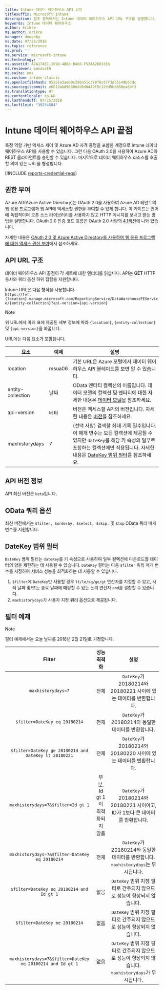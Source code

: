 ```yaml
---
title: Intune 데이터 웨어하우스 API 끝점
titlesuffix: Microsoft Intune
description: 참조 항목에서는 Intune 데이터 웨어하우스 API URL 구조를 설명합니다.
keywords: Intune 데이터 웨어하우스
author: Erikre
ms.author: erikre
manager: dougeby
ms.date: 07/25/2018
ms.topic: reference
ms.prod: ''
ms.service: microsoft-intune
ms.technology: ''
ms.assetid: A7A174EC-109D-4BB8-B460-F53AA2D033E6
ms.reviewer: aanavath
ms.suite: ems
ms.custom: intune-classic
ms.openlocfilehash: 05251e3aeb0c290a51c378f8c67f3d55149b63dc
ms.sourcegitcommit: e6013abd9669ddd0d6449f5c129d5b8850ea88f3
ms.translationtype: HT
ms.contentlocale: ko-KR
ms.lasthandoff: 07/25/2018
ms.locfileid: "39254504"
---
```

# <a name="intune-data-warehouse-api-endpoint"></a>Intune 데이터 웨어하우스 API 끝점

특정 역할 기반 액세스 제어 및 Azure AD 자격 증명을 포함한 계정으로 Intune 데이터 웨어하우스 API를 사용할 수 있습니다. 그런 다음 OAuth 2.0을 사용하여 Azure AD와 REST 클라이언트를 승인할 수 있습니다. 마지막으로 데이터 웨어하우스 리소스를 호출할 의미 있는 URL을 형성합니다.

[!INCLUDE [reports-credential-reqs](./includes/reports-credential-reqs.md)]

## <a name="authorization"></a>권한 부여

Azure AD(Azure Active Directory)는 OAuth 2.0을 사용하여 Azure AD 테넌트의 웹 응용 프로그램과 웹 API에 액세스할 권한을 부여할 수 있게 합니다. 이 가이드는 언어에 독립적이며 오픈 소스 라이브러리를 사용하지 않고 HTTP 메시지를 보내고 받는 방법을 설명합니다. OAuth 2.0 인증 코드 흐름은 OAuth 2.0 사양의 [4.1섹션](https://tools.ietf.org/html/rfc6749#section-4.1)에 나와 있습니다.

자세한 내용은 [OAuth 2.0 및 Azure Active Directory를 사용하여 웹 응용 프로그램에 대한 액세스 권한 부여](https://docs.microsoft.com/azure/active-directory/develop/active-directory-protocols-oauth-code)에서 참조하세요.

## <a name="api-url-structure"></a>API URL 구조

데이터 웨어하우스 API 끝점이 각 세트에 대한 엔터티를 읽습니다. API는 **GET** HTTP 동사와 쿼리 옵션 하위 집합을 지원합니다.

Intune URL은 다음 형식을 사용합니다.  
`https://fef.{location}.manage.microsoft.com/ReportingService/DataWarehouseFEService/{entity-collection}?api-version={api-version}`

> [!NOTE]
> 위 URL에서 아래 표에 제공된 세부 정보에 따라 `{location}`, `{entity-collection}` 및 `{api-version}`을 바꿉니다.

URL에는 다음 요소가 포함됩니다.

| 요소 | 예제 | 설명 |
|-------------------|------------|--------------------------------------------------------------------------------------------------------------------|
| location | msua06 | 기본 URL은 Azure 포털에서 데이터 웨어하우스 API 블레이드를 보면 알 수 있습니다. |
| entity-collection | 날짜 | OData 엔터티 컬렉션의 이름입니다. 데이터 모델의 컬렉션 및 엔터티에 대한 자세한 내용은 [데이터 모델](reports-ref-data-model.md)을 참조하세요. |
| api-version | 베타 | 버전은 액세스할 API의 버전입니다. 자세한 내용은 [버전](#API-version-information)을 참조하세요. |
| maxhistorydays | 7 | (선택 사항) 검색할 최대 기록 일수입니다. 이 매개 변수는 모든 컬렉션에 제공될 수 있지만 `dateKey`를 해당 키 속성의 일부로 포함하는 컬렉션에만 적용됩니다. 자세한 내용은 [DateKey 범위 필터](reports-api-url.md#datekey-range-filters)를 참조하세요. |

## <a name="api-version-information"></a>API 버전 정보

API 최신 버전은 `beta`입니다. 

## <a name="odata-query-options"></a>OData 쿼리 옵션

최신 버전에서는 `$filter, $orderby, $select, $skip,` 및 `$top` OData 쿼리 매개 변수를 지원합니다.

## <a name="datekey-range-filters"></a>DateKey 범위 필터

`DateKey` 범위 필터는 `dateKey`를 키 속성으로 사용하여 일부 컬렉션에 다운로드할 데이터의 양을 제한하는 데 사용될 수 있습니다. `DateKey` 필터는 다음 `$filter` 쿼리 매개 변수를 지정하여 서비스 성능을 최적화하는 데 사용할 수 있습니다.

1.  `$filter`에 `DateKey`만 사용할 경우 `lt/le/eq/ge/gt` 연산자를 지정할 수 있고, 시작 날짜 및/또는 종료 날짜에 매핑할 수 있는 논리 연산자 `and`를 결합할 수 있습니다.
2.  `maxhistorydays`가 사용자 지정 쿼리 옵션으로 제공됩니다.<br>

## <a name="filter-examples"></a>필터 예제

> [!NOTE]
> 필터 예제에서는 오늘 날짜를 2018년 2월 21일로 가정합니다.

|                             Filter                             |           성능 최적화           |                                          설명                                          |
|:--------------------------------------------------------------:|:--------------------------------------------:|:---------------------------------------------------------------------------------------------:|
|    `maxhistorydays=7`                                            |    전체                                      |    `DateKey`가 20180214와 20180221 사이에 있는 데이터를 반환합니다.                                     |
|    `$filter=DateKey eq 20180214`                                 |    전체                                      |    `DateKey`가 20180214와 동일한 데이터를 반환합니다.                                                    |
|    `$filter=DateKey ge 20180214 and DateKey lt 20180221`         |    전체                                      |    `DateKey`가 20180214와 20180220 사이에 있는 데이터를 반환합니다.                                     |
|    `maxhistorydays=7&$filter=Id gt 1`                            |    부분, Id gt 1이 최적화되지 않음    |    `DateKey`가 20180214와 20180221 사이이고, ID가 1보다 큰 데이터를 반환합니다.             |
|    `maxhistorydays=7&$filter=DateKey eq 20180214`                |    전체                                      |    `DateKey`가 20180214와 동일한 데이터를 반환합니다. `maxhistorydays`는 무시됩니다.                            |
|    `$filter=DateKey eq 20180214 and Id gt 1`                     |    없음                                      |    `DateKey` 범위 지정 필터로 간주되지 않으므로 성능이 향상되지 않습니다.                              |
|    `$filter=DateKey ne 20180214`                                 |    없음                                      |    `DateKey` 범위 지정 필터로 간주되지 않으므로 성능이 향상되지 않습니다.                              |
|    `maxhistorydays=7&$filter=DateKey eq 20180214 and Id gt 1`    |    없음                                      |    `DateKey` 범위 지정 필터로 간주되지 않으므로 성능이 향상되지 않습니다. `maxhistorydays`가 무시됩니다.    |
